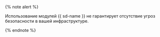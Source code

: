 {% note alert %}

Использование модулей {{ sd-name }} не гарантирует отсутствие угроз безопасности в вашей инфраструктуре.

{% endnote %}